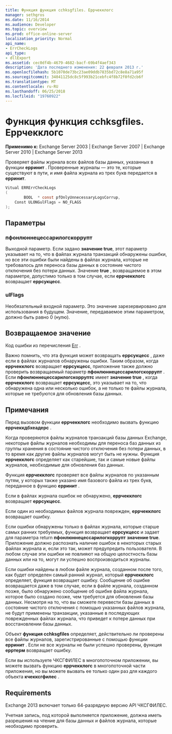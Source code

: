 ```yaml
---
title: Функция функция cchksgfiles. Еррчекклогс
manager: sethgros
ms.date: 11/16/2014
ms.audience: Developer
ms.topic: overview
ms.prod: office-online-server
localization_priority: Normal
api_name:
- ErrCheckLogs
api_type:
- dllExport
ms.assetid: cec0df4b-4679-4682-bacf-69b4f4aef343
description: 'Дата последнего изменения: 22 февраля 2013 г.'
ms.openlocfilehash: 5b1070de73bc23ae09ddb7835bd72c8e8a71a95f
ms.sourcegitcommit: 34041125dc8c5f993b21cebfc4f8b72f0fd2cb6f
ms.translationtype: MT
ms.contentlocale: ru-RU
ms.lasthandoff: 06/25/2018
ms.locfileid: "19760922"
---
```

# <a name="cchksgfileserrchecklogs-function"></a>Функция функция cchksgfiles. Еррчекклогс

**Применимо к:** Exchange Server 2003 | Exchange Server 2007 | Exchange Server 2010 | Exchange Server 2013
  
Проверяет файлы журнала всех файлов базы данных, указанных в функции **ерринит** . Проверенные журналы — это те, которые существуют в пути, и имя файла журнала из трех букв передается в **ерринит**.
  
```cs
Vitual ERRErrCheckLogs 
(
        BOOL  * const pfOnlyUnnecessaryLogsCorrup,
    Const ULONGulFlags = NO_FLAGS
);

```

## <a name="parameters"></a>Параметры

### <a name="pfonlyunnecessarylogscorrupt"></a>пфонлюннецессарилогскоррупт 
  
Выходной параметр. Если задано **значение true**, этот параметр указывает на то, что в файлах журнала транзакций обнаружены ошибки, но все эти ошибки были найдены в файлах журнала, которые не требовалось для переноса базы данных в состояние чистого отключения без потери данных. Значение **true** , возвращаемое в этом параметре, допустимо только в том случае, если **еррчекклогс** возвращает **еррсукцесс**. 
    
### <a name="ulflags"></a>ulFlags
  
Необязательный входной параметр. Это значение зарезервировано для использования в будущем. Значение, передаваемое этим параметром, должно быть равно 0 (нулю).
    
## <a name="return-value"></a>Возвращаемое значение

Код ошибки из перечисления [Err](cchksgfiles-err-enumeration.md) . 
  
Важно помнить, что эта функция может возвращать **еррсукцесс** , даже если в файлах журналов обнаружены ошибки. Таким образом, когда **еррчекклогс** возвращает **еррсукцесс**, приложение также должно проверить возвращаемый параметр **пфонлюннецессарилогскоррупт** . Если **пфонлюннецессарилогскорруптс** имеет **значение true** , когда **еррчекклогс** возвращает **еррсукцесс**, это указывает на то, что обнаружена одна или несколько ошибок, а не только те файлы журнала, которые не требуются для обновления базы данных.
  
## <a name="remarks"></a>Примечания

Перед вызовом функции **еррчекклогс** необходимо вызвать функцию **еррчеккдбхеадерс** . 
  
Когда проверяются файлы журналов транзакций базы данных Exchange, некоторые файлы журналов необходимы для переноса баз данных из группы хранения в состояние чистого отключения без потери данных, в то время как другие файлы журналов могут быть не нужны. Функция **еррчекклогс** определяет как старейшие, так и самые новые файлы журналов, необходимые для обновления баз данных. 
  
Функция **еррчекклогс** проверяет все файлы журналов по указанным путям, у которых также указано имя базового файла из трех букв, переданное в функцию **ерринит** . 
  
Если в файлах журнала ошибок не обнаружено, **еррчекклогс** возвращает **еррсукцесс**. 
  
Если один из необходимых файлов журнала поврежден, **еррчекклогс** возвращает ошибку. 
  
Если ошибки обнаружены только в файлах журнала, которые старше самых ранних требуемых, функция возвращает **еррсукцесс** и задает для параметра return **пфонлюннецессарилогкоррупт** **значение true**. Приложение должно распознать наличие ошибок в некоторых старых файлах журнала и, если это так, может предупредить пользователя. В любом случае эти ошибки не повлияют на общую целостность базы данных или на то, могут ли успешно воспроизводиться журналы.
  
Если ошибки найдены в любом файле журнала, созданном после того, как будет определен самый ранний журнал, который **еррчекклогс** определяет, функция возвращает ошибку. Сообщение об ошибке возвращается даже в том случае, если в файле журнала, созданном позже, было обнаружено сообщение об ошибке файла журнала, которое было создано позже, чем требуется для обновления базы данных. Несмотря на то, что вы сможете перевести базы данных в состояние чистого отключения с помощью указанных файлов журнала, не будут применены транзакции, указанные в последующих поврежденных файлах журнала, что приведет к потере данных при восстановлении базы данных. 
  
Объект **функция cchksgfiles** определяет, действительно ли проверены все файлы журналов, зарегистрированные с помощью функции **ерринит** . Если не все журналы не были успешно проверены, функция **ерртерм** возвращает ошибку. 
  
Если вы используете ЧКСГФИЛЕС в многопоточном приложении, вы можете вызвать функцию **еррчекклогс** в многопоточной части приложения, но вы можете вызвать ее только один раз для каждого объекта **кчекксгфилес** . 
  
## <a name="requirements"></a>Requirements

Exchange 2013 включает только 64-разрядную версию API ЧКСГФИЛЕС.
  
Учетная запись, под которой выполняется приложение, должна иметь разрешения на чтение для базы данных и файлов журнала, которые необходимо проверить.
  

